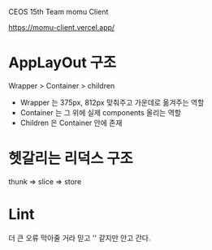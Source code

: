 CEOS 15th Team momu Client

https://momu-client.vercel.app/

# AppLayOut 구조

Wrapper > Container > children

- Wrapper 는 375px, 812px 맞춰주고 가운데로 옮겨주는 역할
- Container 는 그 위에 실제 components 올리는 역할
- Children 은 Container 안에 존재

# 헷갈리는 리덕스 구조

thunk => slice => store 

# Lint 

더 큰 오류 막아줄 거라 믿고 '' 같지만 안고 간다.


